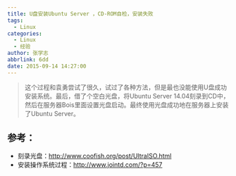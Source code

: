 ```yaml
---
title: U盘安装Ubuntu Server ，CD-ROM自检，安装失败
tags:
  - Linux
categories:
  - Linux
  - 经验
author: 张学志
abbrlink: 6dd
date: 2015-09-14 14:27:00
---
```





> 这个过程和袁勇尝试了很久，试过了各种方法，但是最也没能使用U盘成功安装系统。最后，借了个空白光盘，将Ubuntu Server 14.04刻录到CD中，然后在服务器Bois里面设置光盘启动。最终使用光盘成功地在服务器上安装了Ubuntu Server。

## 参考：
* 刻录光盘：http://www.coofish.org/post/UltraISO.html
* 安装操作系统过程：http://www.jointd.com/?p=457